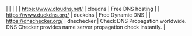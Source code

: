 | | | |
| https://www.cloudns.net/ | cloudns | Free DNS hosting |
| https://www.duckdns.org/ | duckdns | Free Dynamic DNS |
| https://dnschecker.org/ | dnschecker | Check DNS Propagation worldwide. DNS Checker provides name server propagation check instantly.  |